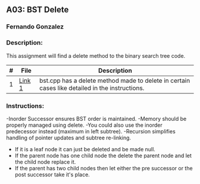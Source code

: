 ## A03: BST Delete
### Fernando Gonzalez
### Description: 

This assignment will find a delete method to the binary search tree code.

|  #  |  File  |  Description  |
| :---: | ---------------- | -------------------------------------------------- |
|  1  |  [Link 1](A03.cpp)  |  bst.cpp has a delete method made to delete in certain cases like detailed in the instructions.  |

### Instructions:

-Inorder Successor ensures BST order is maintained.
-Memory should be properly managed using delete.
-You could also use the inorder predecessor instead (maximum in left subtree).
-Recursion simplifies handling of pointer updates and subtree re-linking.
- If it is a leaf node it can just be deleted and be made null. 
- If the parent node has one child node the delete the parent node and let the child node replace it.
- If the parent has two child nodes then let either the pre successor or the post successor take it's place.
